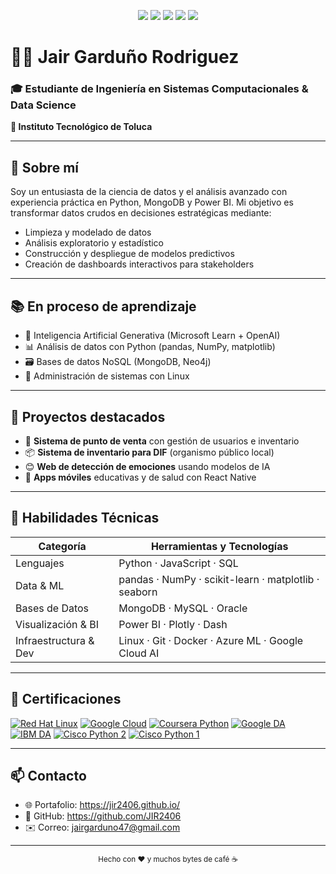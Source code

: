 <p align="center">
  <img src="https://img.shields.io/badge/-Python-3776AB?style=for-the-badge&logo=python&logoColor=white"/>
  <img src="https://img.shields.io/badge/-JavaScript-F7DF1E?style=for-the-badge&logo=javascript&logoColor=black"/>
  <img src="https://img.shields.io/badge/-Power%20BI-F2C811?style=for-the-badge&logo=power-bi&logoColor=black"/>
  <img src="https://img.shields.io/badge/-MongoDB-47A248?style=for-the-badge&logo=mongodb&logoColor=white"/>
  <img src="https://img.shields.io/badge/-Linux-FCC624?style=for-the-badge&logo=linux&logoColor=black"/>
</p>

# 👨‍💻 Jair Garduño Rodriguez  
### 🎓 Estudiante de Ingeniería en Sistemas Computacionales & Data Science  
**📍 Instituto Tecnológico de Toluca**

---

## 🧠 Sobre mí

Soy un entusiasta de la ciencia de datos y el análisis avanzado con experiencia práctica en Python, MongoDB y Power BI. Mi objetivo es transformar datos crudos en decisiones estratégicas mediante:
- Limpieza y modelado de datos  
- Análisis exploratorio y estadístico  
- Construcción y despliegue de modelos predictivos  
- Creación de dashboards interactivos para stakeholders  

---

## 📚 En proceso de aprendizaje

- 🤖 Inteligencia Artificial Generativa (Microsoft Learn + OpenAI)
- 📊 Análisis de datos con Python (pandas, NumPy, matplotlib)
- 🗃️ Bases de datos NoSQL (MongoDB, Neo4j)
- 🐧 Administración de sistemas con Linux

---

## 🚀 Proyectos destacados

- 🛒 **Sistema de punto de venta** con gestión de usuarios e inventario  
- 📦 **Sistema de inventario para DIF** (organismo público local)  
- 😊 **Web de detección de emociones** usando modelos de IA  
- 📱 **Apps móviles** educativas y de salud con React Native  

---

## 🔧 Habilidades Técnicas

| Categoría              | Herramientas y Tecnologías                             |
|------------------------|--------------------------------------------------------|
| Lenguajes              | Python · JavaScript · SQL                              |
| Data & ML              | pandas · NumPy · scikit-learn · matplotlib · seaborn    |
| Bases de Datos         | MongoDB · MySQL ·  Oracle                                      |
| Visualización & BI     | Power BI · Plotly · Dash                               |
| Infraestructura & Dev  | Linux · Git · Docker · Azure ML · Google Cloud AI      |

---

## 🏅 Certificaciones

[![Red Hat Linux](https://img.shields.io/badge/RedHat-Linux%20Fundamentals-E60028?logo=redhat&logoColor=white&style=flat-square)](#)
[![Google Cloud](https://img.shields.io/badge/Google-Cloud%20Foundations-4285F4?logo=googlecloud&logoColor=white&style=flat-square)](#)
[![Coursera Python](https://img.shields.io/badge/Coursera-Análisis%20con%20Python-0056D2?logo=coursera&logoColor=white&style=flat-square)](#)
[![Google DA](https://img.shields.io/badge/Google-Data%20Analytics-34A853?logo=google&logoColor=white&style=flat-square)](#)
[![IBM DA](https://img.shields.io/badge/IBM-Data%20Analyst%20Professional-054ADA?logo=ibm&logoColor=white&style=flat-square)](#)
[![Cisco Python 2](https://img.shields.io/badge/Cisco-Python%20Essentials%202-1BA0D7?logo=cisco&logoColor=white&style=flat-square)](#)
[![Cisco Python 1](https://img.shields.io/badge/Cisco-Python%20Essentials%201-1BA0D7?logo=cisco&logoColor=white&style=flat-square)](#)

---

## 📫 Contacto

- 🌐 Portafolio: https://jir2406.github.io/  
- 🐙 GitHub: https://github.com/JIR2406  
- ✉️ Correo: jairgarduno47@gmail.com  

---

<p align="center">
  <sub>Hecho con ❤️ y muchos bytes de café ☕</sub>
</p>
